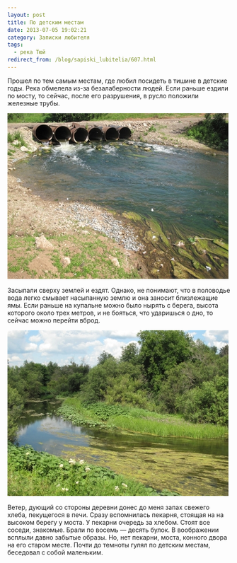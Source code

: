 ```yaml
---
layout: post
title: По детским местам
date: 2013-07-05 19:02:21
category: Записки любителя
tags:
  - река Тюй
redirect_from: /blog/sapiski_lubitelia/607.html
---
```

Прошел по тем самым местам, где любил посидеть в тишине в детские годы.
Река обмелела из-за безалаберности людей. Если раньше ездили по мосту,
то сейчас, после его разрушения, в русло положили железные трубы.

![](/uploads/images/00/00/01/2013/08/15/aa1212.jpg)

Засыпали сверху землей и ездят. Однако, не понимают, что в половодье
вода легко смывает насыпанную землю и она заносит близлежащие ямы. Если
раньше на купальне можно было нырять с берега, высота которого около
трех метров, и не бояться, что ударишься о дно, то сейчас можно перейти
вброд.

![](/uploads/images/00/00/01/2013/08/15/e1ff9a.jpg)

Ветер, дующий со стороны деревни донес до меня запах свежего хлеба,
пекущегося в печи. Сразу вспомнилась пекарня, стоящая на на высоком
берегу у моста. У пекарни очередь за хлебом. Стоят все соседи, знакомые.
Брали по восемь — десять булок. В воображении всплыли давно забытые
образы. Но, нет пекарни, моста, конного двора на его старом месте. Почти
до темноты гулял по детским местам, беседовал с собой маленьким.
